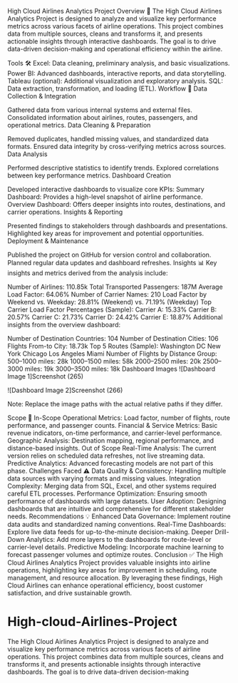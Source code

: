 High Cloud Airlines Analytics Project
Overview 🚀
The High Cloud Airlines Analytics Project is designed to analyze and visualize key performance metrics across various facets of airline operations. This project combines data from multiple sources, cleans and transforms it, and presents actionable insights through interactive dashboards. The goal is to drive data-driven decision-making and operational efficiency within the airline.

Tools 🛠️
Excel: Data cleaning, preliminary analysis, and basic visualizations.
Power BI: Advanced dashboards, interactive reports, and data storytelling.
Tableau (optional): Additional visualization and exploratory analysis.
SQL: Data extraction, transformation, and loading (ETL).
Workflow 🔄
Data Collection & Integration

Gathered data from various internal systems and external files.
Consolidated information about airlines, routes, passengers, and operational metrics.
Data Cleaning & Preparation

Removed duplicates, handled missing values, and standardized data formats.
Ensured data integrity by cross-verifying metrics across sources.
Data Analysis

Performed descriptive statistics to identify trends.
Explored correlations between key performance metrics.
Dashboard Creation

Developed interactive dashboards to visualize core KPIs:
Summary Dashboard: Provides a high-level snapshot of airline performance.
Overview Dashboard: Offers deeper insights into routes, destinations, and carrier operations.
Insights & Reporting

Presented findings to stakeholders through dashboards and presentations.
Highlighted key areas for improvement and potential opportunities.
Deployment & Maintenance

Published the project on GitHub for version control and collaboration.
Planned regular data updates and dashboard refreshes.
Insights 📊
Key insights and metrics derived from the analysis include:

Number of Airlines: 110.85k
Total Transported Passengers: 187M
Average Load Factor: 64.06%
Number of Carrier Names: 210
Load Factor by Weekend vs. Weekday: 28.81% (Weekend) vs. 71.19% (Weekday)
Top Carrier Load Factor Percentages (Sample):
Carrier A: 15.33%
Carrier B: 20.57%
Carrier C: 21.73%
Carrier D: 24.42%
Carrier E: 18.87%
Additional insights from the overview dashboard:

Number of Destination Countries: 104
Number of Destination Cities: 106
Flights From-to City: 18.73k
Top 5 Routes (Sample):
Washington DC
New York
Chicago
Los Angeles
Miami
Number of Flights by Distance Group:
500–1000 miles: 28k
1000–1500 miles: 58k
2000–2500 miles: 20k
2500–3000 miles: 19k
3000–3500 miles: 18k
Dashboard Images
![Dashboard Image 1]Screenshot (265)

![Dashboard Image 2]Screenshot (266)

Note: Replace the image paths with the actual relative paths if they differ.

Scope 🎯
In-Scope
Operational Metrics: Load factor, number of flights, route performance, and passenger counts.
Financial & Service Metrics: Basic revenue indicators, on-time performance, and carrier-level performance.
Geographic Analysis: Destination mapping, regional performance, and distance-based insights.
Out of Scope
Real-Time Analysis: The current version relies on scheduled data refreshes, not live streaming data.
Predictive Analytics: Advanced forecasting models are not part of this phase.
Challenges Faced ⚠️
Data Quality & Consistency: Handling multiple data sources with varying formats and missing values.
Integration Complexity: Merging data from SQL, Excel, and other systems required careful ETL processes.
Performance Optimization: Ensuring smooth performance of dashboards with large datasets.
User Adoption: Designing dashboards that are intuitive and comprehensive for different stakeholder needs.
Recommendations 💡
Enhanced Data Governance: Implement routine data audits and standardized naming conventions.
Real-Time Dashboards: Explore live data feeds for up-to-the-minute decision-making.
Deeper Drill-Down Analytics: Add more layers to the dashboards for route-level or carrier-level details.
Predictive Modeling: Incorporate machine learning to forecast passenger volumes and optimize routes.
Conclusion ✅
The High Cloud Airlines Analytics Project provides valuable insights into airline operations, highlighting key areas for improvement in scheduling, route management, and resource allocation. By leveraging these findings, High Cloud Airlines can enhance operational efficiency, boost customer satisfaction, and drive sustainable growth.
# High-cloud-Airlines-Project
The High Cloud Airlines Analytics Project is designed to analyze and visualize key performance metrics across various facets of airline operations. This project combines data from multiple sources, cleans and transforms it, and presents actionable insights through interactive dashboards. The goal is to drive data-driven decision-making
